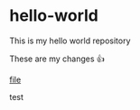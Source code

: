 # hello-world
This is my hello world repository

These are my changes :+1: 

[file](file:///path.png)


test